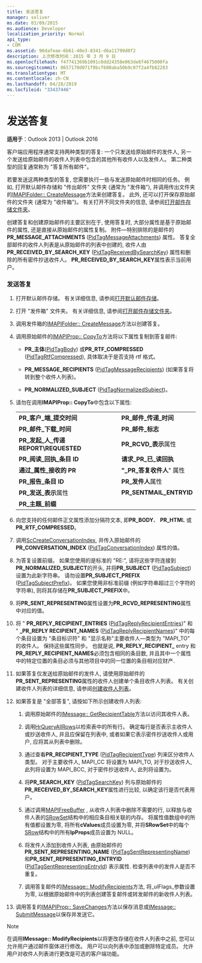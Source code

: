 ```yaml
---
title: 发送答复
manager: soliver
ms.date: 03/09/2015
ms.audience: Developer
localization_priority: Normal
api_type:
- COM
ms.assetid: 90dafeae-6b61-40e3-8341-d6a11799d0f2
description: 上次修改时间：2015 年 3 月 9 日
ms.openlocfilehash: f47741369b1091c0dd24358e063de8f4675000fa
ms.sourcegitcommit: 8657170d071f9bcf680aba50b9c07f2a4fb82283
ms.translationtype: MT
ms.contentlocale: zh-CN
ms.lasthandoff: 04/28/2019
ms.locfileid: "33437446"
---
```

# <a name="sending-a-reply"></a>发送答复

**适用于**：Outlook 2013 | Outlook 2016 
  
客户端应用程序通常支持两种类型的答复: 一个只发送给原始邮件的发件人, 另一个发送给原始邮件的收件人列表中包含的其他所有收件人以及发件人。 第二种类型的回复通常称为 "答复所有邮件"。
  
若要发送这两种类型的答复, 您需要执行一些与发送原始邮件时相同的任务。 例如, 打开默认邮件存储和 "传出邮件" 文件夹 (通常为 "发件箱"), 并调用传出文件夹的[IMAPIFolder:: CreateMessage](imapifolder-createmessage.md)方法来创建答复。 此外, 还可以打开保存原始邮件的文件夹 (通常为 "收件箱")。 有关打开不同文件夹的信息, 请参阅[打开邮件存储文件夹](opening-a-message-store-folder.md)。
  
创建答复和创建原始邮件的主要区别在于, 使用答复时, 大部分属性是基于原始邮件的属性, 还是直接从原始邮件的属性复制。 附件—特别排除的是邮件的**PR_MESSAGE_ATTACHMENTS** ([PidTagMessageAttachments](pidtagmessageattachments-canonical-property.md)) 属性。 答复全部邮件的收件人列表是从原始邮件的列表中创建的, 收件人由**PR_RECEIVED_BY_SEARCH_KEY** ([PidTagReceivedBySearchKey](pidtagreceivedbysearchkey-canonical-property.md)) 属性和删除的所有密件抄送收件人。 **PR_RECEIVED_BY_SEARCH_KEY**属性表示当前用户。 
  
### <a name="to-send-a-reply"></a>发送答复
  
1. 打开默认邮件存储。 有关详细信息, 请参阅[打开默认邮件存储](opening-the-default-message-store.md)。
    
2. 打开 "发件箱" 文件夹。 有关详细信息, 请参阅[打开邮件存储文件夹](opening-a-message-store-folder.md)。
    
3. 调用发件箱的[IMAPIFolder:: CreateMessage](imapifolder-createmessage.md)方法以创建答复。 
    
4. 调用原始邮件的[IMAPIProp:: CopyTo](imapiprop-copyto.md)方法将以下属性复制到答复邮件: 
    
   - **PR\_主体**([PidTagBody](pidtagbody-canonical-property.md)) 或**PR_RTF_COMPRESSED** ([PidTagRtfCompressed](pidtagrtfcompressed-canonical-property.md)), 具体取决于是否支持 rtf 格式。
    
   - **PR\_MESSAGE_RECIPIENTS** ([PidTagMessageRecipients](pidtagmessagerecipients-canonical-property.md)) (如果答复将转到整个收件人列表)。
    
   - **PR\_NORMALIZED_SUBJECT** ([PidTagNormalizedSubject](pidtagnormalizedsubject-canonical-property.md))。
    
5. 请勿在调用**IMAPIProp:: CopyTo**中包含以下属性:
    
    |||
    |:-----|:-----|
    |**PR\_客户\_端\_提交时间** <br/> |**PR\_邮件\_传递\_时间** <br/> |
    |**PR\_邮件\_下载\_时间** <br/> |**PR\_邮件\_标志** <br/> |
    |**PR\_发起\_人\_传递 REPORT\REQUESTED** <br/> |**PR\_RCVD\_表示**属性  <br/> |
    |**PR\_阅读\_回执\_条目 ID** <br/> |**请求\_PR\_已\_读回执** <br/> |
    |**通过\_属性\_接收的 PR**  <br/> |**"\_PR\_答复收件人**" 属性  <br/> |
    |**PR\_报告\_条目 ID** <br/> |**PR\_发件人**属性  <br/> |
    |**PR\_发送\_表示**属性  <br/> |**PR\_SENTMAIL\_ENTRYID** <br/> |
    |**PR\_主题\_前缀** <br/> | <br/> |
   
6. 向您支持的任何邮件正文属性添加分隔符文本, 即**PR_BODY**、 **PR_HTM**L 或**PR_RTF_COMPRESSED**。
    
7. 调用[ScCreateConversationIndex](sccreateconversationindex.md), 并传入原始邮件的**PR_CONVERSATION_INDEX** ([PidTagConversationIndex](pidtagconversationindex-canonical-property.md)) 属性的值。
    
8. 为答复设置前缀。 如果您使用的是标准的 "RE:", 请将这些字符连接到**PR_NORMALIZED_SUBJECT**的开头, 并将**PR_SUBJECT** ([PidTagSubject](pidtagsubject-canonical-property.md)) 设置为此新字符串。 请勿设置**PR_SUBJECT_PREFIX** ([PidTagSubjectPrefix](pidtagsubjectprefix-canonical-property.md))。 如果您使用非标准前缀 (例如字符串超过三个字符的字符串), 则将其存储在**PR_SUBJECT_PREFIX**中。 
    
9. 将**PR_SENT_REPRESENTING**属性设置为**PR_RCVD_REPRESENTING**属性中对应的值。 
    
10. 将 " **PR\_REPLY_RECIPIENT_ENTRIES** ([PidTagReplyRecipientEntries](pidtagreplyrecipiententries-canonical-property.md))" 和 " **\_PR_REPLY RECIPIENT_NAMES** ([PidTagReplyRecipientNames](pidtagreplyrecipientnames-canonical-property.md))" 中的每个条目设置为 "条目标识符" 和 "显示名称"主要收件人—类型为 "MAPI_TO" 的收件人。 保持这些属性同步。 也就是说, **PR_REPLY_RECIPIENT\_** entry 和**PR_REPLY_RECIPIENT_NAMES**必须包含相同的条目数, 并且其中一个属性中的特定位置的条目必须与其他项目中的同一位置的条目相对应财产. 
    
11. 如果答复仅发送给原始邮件的发件人, 请使用原始邮件的**PR_SENT_REPRESENTING**属性的收件人创建单个条目收件人列表。 有关创建收件人列表的详细信息, 请参阅[创建收件人列表](creating-a-recipient-list.md)。
    
12. 如果答复是 "全部答复", 请按如下所示创建收件人列表:
    
    1. 调用原始邮件的[IMessage:: GetRecipientTable](imessage-getrecipienttable.md)方法以访问其收件人表。 
        
    2. 调用[HrQueryAllRows](hrqueryallrows.md)以检索表中的所有行。 确定每行是否表示主收件人或抄送收件人, 并且应保留在列表中, 或者如果它表示密件抄送收件人或用户, 应将其从列表中删除。 
        
    3. 通过查看**PR_RECIPIENT_TYPE** ([PidTagRecipientType](pidtagrecipienttype-canonical-property.md)) 列来区分收件人类型。 对于主要收件人, MAPI_CC 将设置为 MAPI_TO, 对于抄送收件人, 此列将设置为 MAPI_BCC, 对于密件抄送收件人, 此列将设置为。 
        
    4. 将**PR_SEARCH_KEY** ([PidTagSearchKey](pidtagsearchkey-canonical-property.md)) 列与原始邮件的**PR_RECEIVED_BY_SEARCH_KEY**属性进行比较, 以确定该行是否代表用户。 
        
    5. 通过调用[MAPIFreeBuffer](mapifreebuffer.md) , 从收件人列表中删除不需要的行, 以释放与收件人表的[SRowSet](srowset.md)结构中的相应条目相关联的内存。 将属性值数组中的所有值都设置为零, 将所有**cValues**成员设置为零, 并将**SRowSet**中的每个[SRow](srow.md)结构中的所有**lpProps**成员设置为 NULL。 
        
    6. 将发件人添加到收件人列表, 由原始邮件的**PR\_SENT_REPRESENTING_NAME** ([PidTagSentRepresentingName](pidtagsentrepresentingname-canonical-property.md)) 和**PR_SENT_REPRESENTING_ENTRYID** ([PidTagSentRepresentingEntryId](pidtagsentrepresentingentryid-canonical-property.md)) 表示属性. 检查列表中的发件人是否不重复。
        
    7. 调用答复邮件的[IMessage:: ModifyRecipients](imessage-modifyrecipients.md)方法, 将_ulFlags_参数设置为零, 以根据原始邮件中的列表创建答复邮件或转发邮件的新收件人列表。 
    
13. 调用答复的[IMAPIProp:: SaveChanges](imapiprop-savechanges.md)方法以保存消息或[IMessage:: SubmitMessage](imessage-submitmessage.md)以保存并发送它。 
    
> [!NOTE]
> 在调用**IMessage:: ModifyRecipients**以将更改存储在收件人列表中之前, 您可以允许用户通过邮件窗体进行修改。 用户可以向列表中添加或删除特定成员。 允许用户对收件人列表进行更改是可选的客户端功能。 
  

